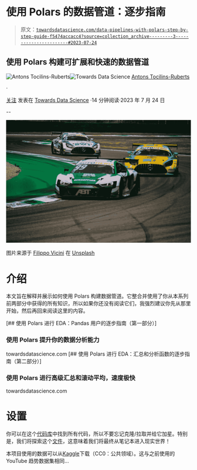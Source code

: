 # 使用 Polars 的数据管道：逐步指南

> 原文：[`towardsdatascience.com/data-pipelines-with-polars-step-by-step-guide-f5474accacc4?source=collection_archive---------3-----------------------#2023-07-24`](https://towardsdatascience.com/data-pipelines-with-polars-step-by-step-guide-f5474accacc4?source=collection_archive---------3-----------------------#2023-07-24)

## 使用 Polars 构建可扩展和快速的数据管道

[](https://medium.com/@antonsruberts?source=post_page-----f5474accacc4--------------------------------)![Antons Tocilins-Ruberts](https://medium.com/@antonsruberts?source=post_page-----f5474accacc4--------------------------------)[](https://towardsdatascience.com/?source=post_page-----f5474accacc4--------------------------------)![Towards Data Science](https://towardsdatascience.com/?source=post_page-----f5474accacc4--------------------------------) [Antons Tocilins-Ruberts](https://medium.com/@antonsruberts?source=post_page-----f5474accacc4--------------------------------)

·

[关注](https://medium.com/m/signin?actionUrl=https%3A%2F%2Fmedium.com%2F_%2Fsubscribe%2Fuser%2F9dee50b0374b&operation=register&redirect=https%3A%2F%2Ftowardsdatascience.com%2Fdata-pipelines-with-polars-step-by-step-guide-f5474accacc4&user=Antons+Tocilins-Ruberts&userId=9dee50b0374b&source=post_page-9dee50b0374b----f5474accacc4---------------------post_header-----------) 发表在 [Towards Data Science](https://towardsdatascience.com/?source=post_page-----f5474accacc4--------------------------------) ·14 分钟阅读·2023 年 7 月 24 日[](https://medium.com/m/signin?actionUrl=https%3A%2F%2Fmedium.com%2F_%2Fvote%2Ftowards-data-science%2Ff5474accacc4&operation=register&redirect=https%3A%2F%2Ftowardsdatascience.com%2Fdata-pipelines-with-polars-step-by-step-guide-f5474accacc4&user=Antons+Tocilins-Ruberts&userId=9dee50b0374b&source=-----f5474accacc4---------------------clap_footer-----------)

--

[](https://medium.com/m/signin?actionUrl=https%3A%2F%2Fmedium.com%2F_%2Fbookmark%2Fp%2Ff5474accacc4&operation=register&redirect=https%3A%2F%2Ftowardsdatascience.com%2Fdata-pipelines-with-polars-step-by-step-guide-f5474accacc4&source=-----f5474accacc4---------------------bookmark_footer-----------)![](img/bfaae191cbbf33d6ba469a6bffdb83bf.png)

图片来源于 [Filippo Vicini](https://unsplash.com/@filippo_vicini?utm_source=medium&utm_medium=referral) 在 [Unsplash](https://unsplash.com/?utm_source=medium&utm_medium=referral)

# 介绍

本文旨在解释并展示如何使用 Polars 构建数据管道。它整合并使用了你从本系列前两部分中获得的所有知识，所以如果你还没有阅读它们，我强烈建议你先从那里开始，然后再回来阅读这里的内容。

[](/eda-with-polars-step-by-step-guide-for-pandas-users-part-1-b2ec500a1008?source=post_page-----f5474accacc4--------------------------------) [## 使用 Polars 进行 EDA：Pandas 用户的逐步指南（第一部分）]

### 使用 Polars 提升你的数据分析能力

towardsdatascience.com [](/eda-with-polars-step-by-step-guide-to-aggregate-and-analytic-functions-part-2-a22d986315aa?source=post_page-----f5474accacc4--------------------------------) [## 使用 Polars 进行 EDA：汇总和分析函数的逐步指南（第二部分）]

### 使用 Polars 进行高级汇总和滚动平均，速度极快

towardsdatascience.com

# 设置

你可以在这个[代码库](https://github.com/aruberts/tutorials/tree/main/polars)中找到所有代码，所以不要忘记克隆/拉取并给它加星。特别是，我们将探索这个[文件](https://github.com/aruberts/tutorials/blob/main/polars/data_preparation_pipeline.py)，这意味着我们将最终从笔记本进入现实世界！

本项目使用的数据可以从[Kaggle](https://www.kaggle.com/datasets/datasnaek/youtube-new?resource=download&sort=published)下载（CC0：公共领域）。这与之前使用的 YouTube 趋势数据集相同…

